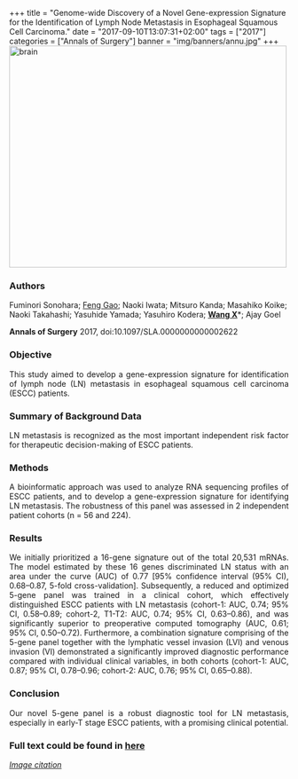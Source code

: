 +++
title = "Genome-wide Discovery of a Novel Gene-expression Signature for the Identification of Lymph Node Metastasis in Esophageal Squamous Cell Carcinoma."
date = "2017-09-10T13:07:31+02:00"
tags = ["2017"]
categories = ["Annals of Surgery"]
banner = "img/banners/annu.jpg"
+++
<img src="/img/banners/annu.jpg" width= "500" height="400" alt="brain" align=center />

### **Authors**

Fuminori Sonohara; <U>Feng Gao</U>; Naoki Iwata; Mitsuro Kanda; Masahiko Koike; Naoki Takahashi; Yasuhide Yamada; Yasuhiro Kodera; **<u>Wang X</u>**\*; Ajay Goel

**Annals of Surgery** 2017, doi:10.1097/SLA.0000000000002622

### **Objective**

<p align="justify">This study aimed to develop a gene-expression signature for identification of lymph node (LN) metastasis in esophageal squamous cell carcinoma (ESCC) patients.

### **Summary of Background Data**

<p align="justify">LN metastasis is recognized as the most important independent risk factor for therapeutic decision-making of ESCC patients.

### **Methods**

<p align="justify">A bioinformatic approach was used to analyze RNA sequencing profiles of ESCC patients, and to develop a gene-expression signature for identifying LN metastasis. The robustness of this panel was assessed in 2 independent patient cohorts (n = 56 and 224).

### **Results**

<p align="justify">We initially prioritized a 16-gene signature out of the total 20,531 mRNAs. The model estimated by these 16 genes discriminated LN status with an area under the curve (AUC) of 0.77 [95% confidence interval (95% CI), 0.68–0.87, 5-fold cross-validation]. Subsequently, a reduced and optimized 5-gene panel was trained in a clinical cohort, which effectively distinguished ESCC patients with LN metastasis (cohort-1: AUC, 0.74; 95% CI, 0.58–0.89; cohort-2, T1-T2: AUC, 0.74; 95% CI, 0.63–0.86), and was significantly superior to preoperative computed tomography (AUC, 0.61; 95% CI, 0.50–0.72). Furthermore, a combination signature comprising of the 5-gene panel together with the lymphatic vessel invasion (LVI) and venous invasion (VI) demonstrated a significantly improved diagnostic performance compared with individual clinical variables, in both cohorts (cohort-1: AUC, 0.87; 95% CI, 0.78–0.96; cohort-2: AUC, 0.76; 95% CI, 0.65–0.88).

### **Conclusion**

<p align="justify">Our novel 5-gene panel is a robust diagnostic tool for LN metastasis, especially in early-T stage ESCC patients, with a promising clinical potential.

### **Full text could be found in [here](https://www.ncbi.nlm.nih.gov/pubmed/29240008)**

[*Image citation*](https://www.cancer.gov/publications/dictionaries/cancer-terms/def/stage-iii-esophageal-squamous-cell-carcinoma)